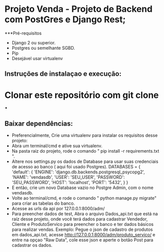 # Projeto Venda - Projeto de Backend com PostGres e Django Rest;


***Pré-requisitos
* Django 2 ou superior.
* Postgres ou semelhante SGBD.
* Pip
* Desejável usar virtualenv

## Instruções de instalaçao e execução:

# Clonar este repositório com git clone <urldorepositorio>.
  
## Baixar dependências:
  - Preferencialmente, Crie uma virtualenv para instalar os requisitos desse projeto:
  - Abra um terminal/cmd e ative sua virtualenv.
  - Na pasta raiz do projeto, rode o comando " pip install -r requirements.txt ".
  - Altere nos settings.py os dados de Database para usar suas credenciais de acesso ao banco ( aqui foi usado Postgres).
    DATABASES = {
      'default': {
          'ENGINE': 'django.db.backends.postgresql_psycopg2',
          'NAME': 'vendasdb',
          'USER': 'SEU_USER',
          'PASSWORD': 'SEU_PASSWORD',
          'HOST': 'localhost',
          'PORT': '5432',
      }
  }
  - E então, crie um novo Database vazio no Postgre Admin, com o nome vendasdb.
  - Volte ao terminal/cmd, e rode o comando " python manage.py migrate" para criar as tabelas do banco.
  - Acesse as urls da api por 127.0.0.1:8000/adm/
  - Para preencher dados de test, Abra o arquivo Dados_api.txt que está na raíz desse projeto, onde você terá dados para cadastrar Vendedor, Cliente e ProdutoServico para preencher o banco e ter dados básicos para realizar vendas. Exemplo: Pegue o json de cadastro de produtos em dados_api.txt, acesse http://127.0.0.1:8000/adm/produto_servico/ e entre na opçao "Raw Data", cole esse json e aperte o botão Post para cadastrar os dados.
  



